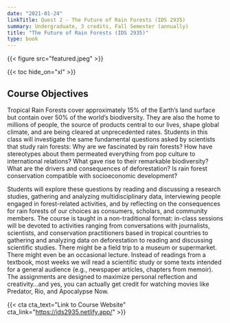 ```yaml
---
date: "2021-01-24"
linkTitle: Quest 2 - The Future of Rain Forests (IDS 2935)
summary: Undergraduate, 3 credits, Fall Semester (annually) 
title: "The Future of Rain Forests (IDS 2935)"
type: book
---
```


{{< figure src="featured.jpeg" >}}

{{< toc hide_on="xl" >}}

## Course Objectives  

Tropical Rain Forests cover approximately 15% of the Earth’s land surface but contain over 50% of the world’s biodiversity. They are also the home to millions of people, the source of products central to our lives, shape global climate, and are being cleared at unprecedented rates. Students in this class will investigate the same fundamental questions asked by scientists that study rain forests: Why are we fascinated by rain forests? How have stereotypes about them permeated everything from pop culture to international relations? What gave rise to their remarkable biodiversity? What are the drivers and consequences of deforestation? Is rain forest conservation compatible with socioeconomic development? 
    
Students will explore these questions by reading and discussing a research studies, gathering and analyzing multidisciplinary data, interviewing people engaged in forest-related activities, and by reflecting on the consequences for rain forests of our choices as consumers, scholars, and community members. The course is taught in a non-traditional format: in-class sessions will be devoted to activities ranging from conversations with journalists, scientists, and conservation practitioners based in tropical countries to gathering and analyzing data on deforestation to reading and discussing scientific studies. There might be a field trip to a museum or supermarket. There might even be an occasional lecture. Instead of readings from a textbook, most weeks we will read a scientific study or some texts intended for a general audience (e.g., newspaper articles, chapters from memoir). The assignments are designed to maximize personal reflection and creativity…and yes, you can actually get credit for watching movies like Predator, Rio, and Apocalypse Now. 
    

{{< cta cta_text="Link to Course Website" cta_link="https://ids2935.netlify.app/" >}}

